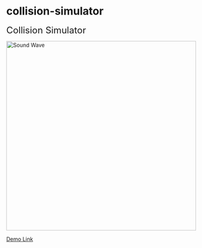 # collision-simulator

<font size="5">Collision Simulator</font>

<img src="https://drive.google.com/file/d/1FmnDcLLAjLq1ixXtQBHgcPFCKPaO2nms/view?usp=sharing" title="Sound Wave" width=500 >

[Demo Link](https://htmlpreview.github.io/?https://github.com/peihenglyu/Sound-Wave-Simulation/blob/main/sound.html)